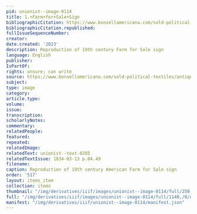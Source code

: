 ```yaml
---
pid: unionist--image-0114
title: 1.+Farm+for+Sale+Sign
bibliographicCitation: https://www.bonsellamericana.com/sold-political-textiles/antique-this-farm-for-sale-sign-original-paint-on-wood-circa-19th-century
bibliographicCitation.republished: 
fullIssueSequenceNumber: 
creator: 
date.created: '2023'
description: Reproduction of 19th century Farm for Sale sign
language: English
publisher: 
IsPartOf: 
rights: unsure; can write
source: https://www.bonsellamericana.com/sold-political-textiles/antique-this-farm-for-sale-sign-original-paint-on-wood-circa-19th-century
subject: 
type: image
category: 
article.type: 
volume: 
issue: 
transcription: 
scholarlyNotes: 
commentary: 
relatedPeople: 
featured: 
repeated: 
relatedImage: 
relatedText: unionist--text-0285
relatedTextIssue: 1834-03-13 p.04.49
filename: 
caption: Reproduction of 19th century American Farm for Sale sign
order: '517'
layout: items_item
collection: items
thumbnail: "/img/derivatives/iiif/images/unionist--image-0114/full/250,/0/default.jpg"
full: "/img/derivatives/iiif/images/unionist--image-0114/full/1140,/0/default.jpg"
manifest: "/img/derivatives/iiif/unionist--image-0114/manifest.json"
---
```

